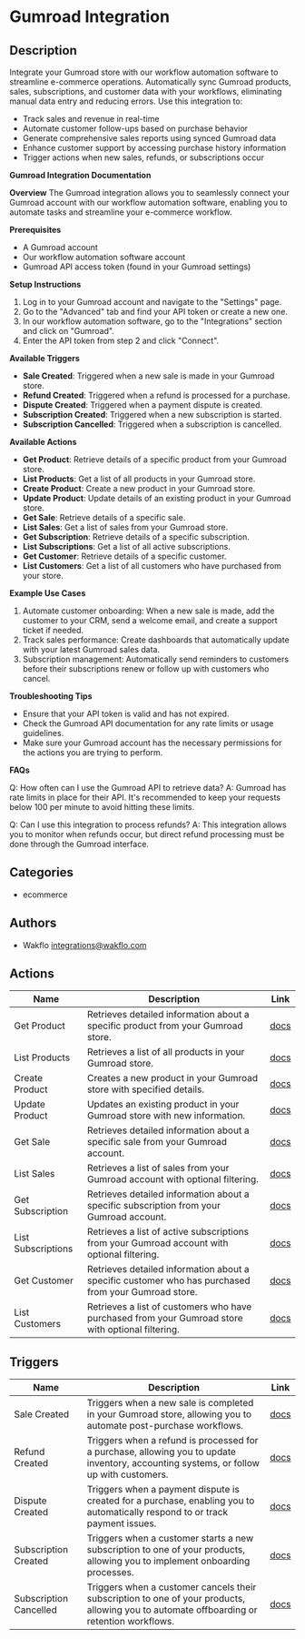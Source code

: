 # Gumroad Integration

## Description

Integrate your Gumroad store with our workflow automation software to streamline e-commerce operations. Automatically sync Gumroad products, sales, subscriptions, and customer data with your workflows, eliminating manual data entry and reducing errors. Use this integration to:

- Track sales and revenue in real-time
- Automate customer follow-ups based on purchase behavior
- Generate comprehensive sales reports using synced Gumroad data
- Enhance customer support by accessing purchase history information
- Trigger actions when new sales, refunds, or subscriptions occur

**Gumroad Integration Documentation**

**Overview**
The Gumroad integration allows you to seamlessly connect your Gumroad account with our workflow automation software, enabling you to automate tasks and streamline your e-commerce workflow.

**Prerequisites**

- A Gumroad account
- Our workflow automation software account
- Gumroad API access token (found in your Gumroad settings)

**Setup Instructions**

1. Log in to your Gumroad account and navigate to the "Settings" page.
2. Go to the "Advanced" tab and find your API token or create a new one.
3. In our workflow automation software, go to the "Integrations" section and click on "Gumroad".
4. Enter the API token from step 2 and click "Connect".

**Available Triggers**

- **Sale Created**: Triggered when a new sale is made in your Gumroad store.
- **Refund Created**: Triggered when a refund is processed for a purchase.
- **Dispute Created**: Triggered when a payment dispute is created.
- **Subscription Created**: Triggered when a new subscription is started.
- **Subscription Cancelled**: Triggered when a subscription is cancelled.

**Available Actions**

- **Get Product**: Retrieve details of a specific product from your Gumroad store.
- **List Products**: Get a list of all products in your Gumroad store.
- **Create Product**: Create a new product in your Gumroad store.
- **Update Product**: Update details of an existing product in your Gumroad store.
- **Get Sale**: Retrieve details of a specific sale.
- **List Sales**: Get a list of sales from your Gumroad store.
- **Get Subscription**: Retrieve details of a specific subscription.
- **List Subscriptions**: Get a list of all active subscriptions.
- **Get Customer**: Retrieve details of a specific customer.
- **List Customers**: Get a list of all customers who have purchased from your store.

**Example Use Cases**

1. Automate customer onboarding: When a new sale is made, add the customer to your CRM, send a welcome email, and create a support ticket if needed.
2. Track sales performance: Create dashboards that automatically update with your latest Gumroad sales data.
3. Subscription management: Automatically send reminders to customers before their subscriptions renew or follow up with customers who cancel.

**Troubleshooting Tips**

- Ensure that your API token is valid and has not expired.
- Check the Gumroad API documentation for any rate limits or usage guidelines.
- Make sure your Gumroad account has the necessary permissions for the actions you are trying to perform.

**FAQs**

Q: How often can I use the Gumroad API to retrieve data?
A: Gumroad has rate limits in place for their API. It's recommended to keep your requests below 100 per minute to avoid hitting these limits.

Q: Can I use this integration to process refunds?
A: This integration allows you to monitor when refunds occur, but direct refund processing must be done through the Gumroad interface.

## Categories

- ecommerce

## Authors

- Wakflo <integrations@wakflo.com>

## Actions

| Name               | Description                                                                                         | Link                                  |
| ------------------ | --------------------------------------------------------------------------------------------------- | ------------------------------------- |
| Get Product        | Retrieves detailed information about a specific product from your Gumroad store.                    | [docs](actions/get_product.md)        |
| List Products      | Retrieves a list of all products in your Gumroad store.                                             | [docs](actions/list_products.md)      |
| Create Product     | Creates a new product in your Gumroad store with specified details.                                 | [docs](actions/create_product.md)     |
| Update Product     | Updates an existing product in your Gumroad store with new information.                             | [docs](actions/update_product.md)     |
| Get Sale           | Retrieves detailed information about a specific sale from your Gumroad account.                     | [docs](actions/get_sale.md)           |
| List Sales         | Retrieves a list of sales from your Gumroad account with optional filtering.                        | [docs](actions/list_sales.md)         |
| Get Subscription   | Retrieves detailed information about a specific subscription from your Gumroad account.             | [docs](actions/get_subscription.md)   |
| List Subscriptions | Retrieves a list of active subscriptions from your Gumroad account with optional filtering.         | [docs](actions/list_subscriptions.md) |
| Get Customer       | Retrieves detailed information about a specific customer who has purchased from your Gumroad store. | [docs](actions/get_customer.md)       |
| List Customers     | Retrieves a list of customers who have purchased from your Gumroad store with optional filtering.   | [docs](actions/list_customers.md)     |

## Triggers

| Name                   | Description                                                                                                                               | Link                                       |
| ---------------------- | ----------------------------------------------------------------------------------------------------------------------------------------- | ------------------------------------------ |
| Sale Created           | Triggers when a new sale is completed in your Gumroad store, allowing you to automate post-purchase workflows.                            | [docs](triggers/sale_created.md)           |
| Refund Created         | Triggers when a refund is processed for a purchase, allowing you to update inventory, accounting systems, or follow up with customers.    | [docs](triggers/refund_created.md)         |
| Dispute Created        | Triggers when a payment dispute is created for a purchase, enabling you to automatically respond to or track payment issues.              | [docs](triggers/dispute_created.md)        |
| Subscription Created   | Triggers when a customer starts a new subscription to one of your products, allowing you to implement onboarding processes.               | [docs](triggers/subscription_created.md)   |
| Subscription Cancelled | Triggers when a customer cancels their subscription to one of your products, allowing you to automate offboarding or retention workflows. | [docs](triggers/subscription_cancelled.md) |
